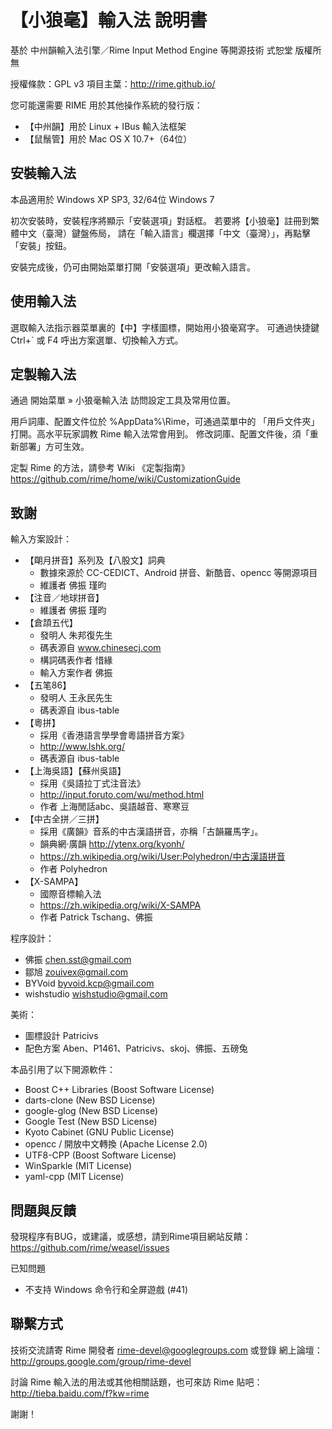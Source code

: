 【小狼毫】輸入法 說明書
=======================

基於 中州韻輸入法引擎／Rime Input Method Engine 等開源技術
式恕堂 版權所無

授權條款：GPL v3
項目主葉：http://rime.github.io/

您可能還需要 RIME 用於其他操作系統的發行版：
  * 【中州韻】用於 Linux + IBus 輸入法框架
  * 【鼠鬚管】用於 Mac OS X 10.7+（64位）

安裝輸入法
----------

本品適用於 Windows XP SP3,  32/64位 Windows 7

初次安裝時，安裝程序將顯示「安裝選項」對話框。
若要將【小狼毫】註冊到繁體中文（臺灣）鍵盤佈局，
請在「輸入語言」欄選擇「中文（臺灣）」，再點擊「安裝」按鈕。

安裝完成後，仍可由開始菜單打開「安裝選項」更改輸入語言。

使用輸入法
----------


選取輸入法指示器菜單裏的【中】字樣圖標，開始用小狼毫寫字。
可通過快捷鍵 Ctrl+\` 或 F4 呼出方案選單、切換輸入方式。

定製輸入法
----------


通過 開始菜單 » 小狼毫輸入法 訪問設定工具及常用位置。

用戶詞庫、配置文件位於 %AppData%\Rime，可通過菜單中的
「用戶文件夾」打開。高水平玩家調教 Rime 輸入法常會用到。
修改詞庫、配置文件後，須「重新部署」方可生效。

定製 Rime 的方法，請參考 Wiki 《定製指南》
https://github.com/rime/home/wiki/CustomizationGuide

致謝
----

輸入方案設計：
  * 【朙月拼音】系列及【八股文】詞典
    - 數據來源於 CC-CEDICT、Android 拼音、新酷音、opencc 等開源項目
    - 維護者 佛振 瑾昀
  * 【注音／地球拼音】
    - 維護者 佛振 瑾昀
  * 【倉頡五代】
    - 發明人 朱邦復先生
    - 碼表源自 www.chinesecj.com
    - 構詞碼表作者 惜緣
    - 輸入方案作者 佛振
  * 【五笔86】
    - 發明人 王永民先生
    - 碼表源自 ibus-table
  * 【粵拼】
    - 採用《香港語言學學會粵語拼音方案》
    - http://www.lshk.org/
    - 碼表源自 ibus-table
  * 【上海吳語】【蘇州吳語】
    - 採用《吳語拉丁式注音法》
    - http://input.foruto.com/wu/method.html
    - 作者 上海閒話abc、吳語越音、寒寒豆
  * 【中古全拼／三拼】
    - 採用《廣韻》音系的中古漢語拼音，亦稱「古韻羅馬字」。
    - 韻典網·廣韻 http://ytenx.org/kyonh/
    - https://zh.wikipedia.org/wiki/User:Polyhedron/中古漢語拼音
    - 作者 Polyhedron
  * 【X-SAMPA】
    - 國際音標輸入法
    - https://zh.wikipedia.org/wiki/X-SAMPA
    - 作者 Patrick Tschang、佛振

程序設計：
  * 佛振 <chen.sst@gmail.com>
  * 鄒旭 <zouivex@gmail.com>
  * BYVoid <byvoid.kcp@gmail.com>
  * wishstudio <wishstudio@gmail.com>

美術：
  * 圖標設計 Patricivs
  * 配色方案 Aben、P1461、Patricivs、skoj、佛振、五磅兔

本品引用了以下開源軟件：
  * Boost C++ Libraries  (Boost Software License)
  * darts-clone  (New BSD License)
  * google-glog  (New BSD License)
  * Google Test  (New BSD License)
  * Kyoto Cabinet  (GNU Public License)
  * opencc / 開放中文轉換  (Apache License 2.0)
  * UTF8-CPP  (Boost Software License)
  * WinSparkle  (MIT License)
  * yaml-cpp  (MIT License)

問題與反饋
----------

發現程序有BUG，或建議，或感想，請到Rime項目網站反饋：
https://github.com/rime/weasel/issues

已知問題
  * 不支持 Windows 命令行和全屏遊戲 (#41)

聯繫方式
--------

技術交流請寄 Rime 開發者 <rime-devel@googlegroups.com>
或登錄 網上論壇：
http://groups.google.com/group/rime-devel

討論 Rime 輸入法的用法或其他相關話題，也可來訪 Rime 貼吧：
http://tieba.baidu.com/f?kw=rime

謝謝！
